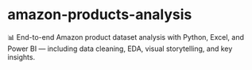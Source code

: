 # amazon-products-analysis
📊 End-to-end Amazon product dataset analysis with Python, Excel, and Power BI — including data cleaning, EDA, visual storytelling, and key insights.
